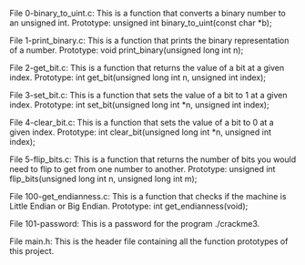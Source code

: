 File 0-binary_to_uint.c: This is a function that converts a binary number to an unsigned int.
	Prototype: unsigned int binary_to_uint(const char *b);


File 1-print_binary.c: This is a function that prints the binary representation of a number.
	Prototype: void print_binary(unsigned long int n);


File 2-get_bit.c: This is a function that returns the value of a bit at a given index.
	Prototype: int get_bit(unsigned long int n, unsigned int index);


File 3-set_bit.c: This is a function that sets the value of a bit to 1 at a given index.
	Prototype: int set_bit(unsigned long int *n, unsigned int index);


File 4-clear_bit.c: This is a function that sets the value of a bit to 0 at a given index.
	Prototype: int clear_bit(unsigned long int *n, unsigned int index);


File 5-flip_bits.c: This is a function that returns the number of bits you would need to flip to get from one number to another.
	Prototype: unsigned int flip_bits(unsigned long int n, unsigned long int m);


File 100-get_endianness.c: This is a function that checks if the machine is Little Endian or Big Endian.
	Prototype: int get_endianness(void);


File 101-password: This is a password for the program ./crackme3.
	

File main.h: This is the header file containing all the function prototypes of this project.
